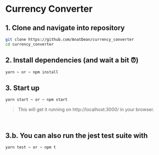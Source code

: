 # Currency Converter

## 1. Clone and navigate into repository

```bash
git clone https://github.com/AnatDean/currency_converter
cd currency_converter
```

## 2. Install dependencies (and wait a bit ⏰)

```bash
yarn ~ or ~ npm install
```

## 3. Start up

```bash
yarn start ~ or ~ npm start
```

> This will get it running on http://localhost:3000/ in your browser.

<br/>

## 3.b. You can also run the jest test suite with

```bash
yarn test ~ or ~ npm t
```
